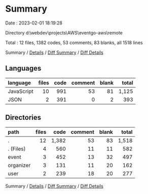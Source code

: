 # Summary

Date : 2023-02-01 18:19:28

Directory d:\\webdev\\projects\\AWS\\eventgo-aws\\remote

Total : 12 files,  1382 codes, 53 comments, 83 blanks, all 1518 lines

Summary / [Details](details.md) / [Diff Summary](diff.md) / [Diff Details](diff-details.md)

## Languages
| language | files | code | comment | blank | total |
| :--- | ---: | ---: | ---: | ---: | ---: |
| JavaScript | 10 | 991 | 53 | 81 | 1,125 |
| JSON | 2 | 391 | 0 | 2 | 393 |

## Directories
| path | files | code | comment | blank | total |
| :--- | ---: | ---: | ---: | ---: | ---: |
| . | 12 | 1,382 | 53 | 83 | 1,518 |
| . (Files) | 4 | 560 | 11 | 11 | 582 |
| event | 3 | 452 | 13 | 32 | 497 |
| organizer | 3 | 131 | 11 | 20 | 162 |
| user | 2 | 239 | 18 | 20 | 277 |

Summary / [Details](details.md) / [Diff Summary](diff.md) / [Diff Details](diff-details.md)